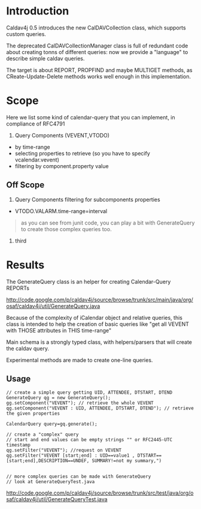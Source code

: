 # Introduction #

Caldav4j 0.5 introduces the new CalDAVCollection class, which supports custom queries.

The deprecated CalDAVCollectionManager class is full of redundant code about creating tonns of different queries: now we provide a "language" to describe simple caldav queries.

The target is about REPORT, PROPFIND and maybe MULTIGET methods, as CReate-Update-Delete methods works well enough in this implementation.


# Scope #

Here we list some kind of calendar-query that you can implement, in compliance of RFC4791

  1. Query Components (VEVENT,VTODO)
  * by time-range
  * selecting properties to retrieve (so you have to specify vcalendar.vevent)
  * filtering by component.property value

## Off Scope ##
  1. Query Components filtering for subcomponents properties
  * VTODO.VALARM.time-range=interval

> as you can see from junit code, you can play a bit with GenerateQuery to create those complex queries too.


  1. third



# Results #

The GenerateQuery class is an helper for creating Calendar-Query REPORTs

http://code.google.com/p/caldav4j/source/browse/trunk/src/main/java/org/osaf/caldav4j/util/GenerateQuery.java

Because of the complexity of iCalendar object and relative queries, this class is intended to help the creation of basic queries like "get all VEVENT with THOSE attributes in THIS time-range"

Main schema is a strongly typed class, with helpers/parsers that will create the caldav query.

Experimental methods are made to create one-line queries.

## Usage ##
```
// create a simple query getting UID, ATTENDEE, DTSTART, DTEND
GenerateQuery qg = new GenerateQuery();
gg.setComponent("VEVENT"); // retrieve the whole VEVENT
qg.setComponent("VEVENT : UID, ATTENDEE, DTSTART, DTEND"); // retrieve the given properties

CalendarQuery query=gq.generate();

// create a "complex" query
// start and end values can be empty strings "" or RFC2445-UTC timestamp
qg.setFilter("VEVENT"); //request on VEVENT
qg.setFilter("VEVENT [start;end] : UID==value1 , DTSTART==[start;end],DESCRIPTION==UNDEF, SUMMARY!=not my summary,")


// more complex queries can be made with GenerateQuery
// look at GenerateQueryTest.java
```
http://code.google.com/p/caldav4j/source/browse/trunk/src/test/java/org/osaf/caldav4j/util/GenerateQueryTest.java